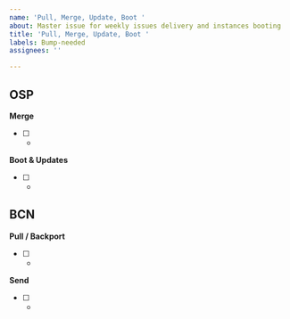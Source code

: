 ```yaml
---
name: 'Pull, Merge, Update, Boot '
about: Master issue for weekly issues delivery and instances booting
title: 'Pull, Merge, Update, Boot '
labels: Bump-needed
assignees: ''

---
```


## OSP
**Merge**
- [ ] - 

**Boot & Updates**
- [ ] - 
 
## BCN
**Pull / Backport**
- [ ] - 

**Send**
- [ ] -
